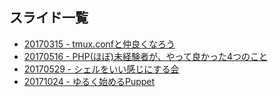 ## スライド一覧
* [20170315 - tmux.confと仲良くなろう](https://yinm.github.io/slides/20170315-voyage)
* [20170516 - PHP(ほぼ)未経験者が、やって良かった4つのこと](https://yinm.github.io/slides/20170516-ectech-for-distribution)
* [20170529 - シェルをいい感じにする会](https://yinm.github.io/slides/20170529-change-to-fish)
* [20171024 - ゆるく始めるPuppet](https://yinm.github.io/slides/20171024-study-puppet/)